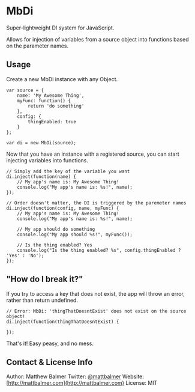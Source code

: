 # MbDi

Super-lightweight DI system for JavaScript.

Allows for injection of variables from a source object into functions based on the parameter names.

## Usage

Create a new MbDi instance with any Object.

    var source = {
        name: 'My Awesome Thing',
        myFunc: function() {
            return 'do something'
        },
        config: {
            thingEnabled: true
        }
    };

    var di = new MbDi(source);

Now that you have an instance with a registered source, you can start injecting variables into functions.

    // Simply add the key of the variable you want
    di.inject(function(name) {
        // My app's name is: My Awesome Thing!
        console.log("My app's name is: %s!", name);
    });

    // Order doesn't matter, the DI is triggered by the paremeter names
    di.inject(function(config, name, myFunc) {
        // My app's name is: My Awesome Thing!
        console.log("My app's name is: %s!", name);

        // My app should do something
        console.log("My app should %s!", myFunc());

        // Is the thing enabled? Yes
        console.log("Is the thing enabled? %s", config.thingEnabled ? 'Yes' : 'No');
    });

## "How do I break it?"

If you try to access a key that does not exist, the app will throw an error, rather than return undefined.

    // Error: MbDi: 'thingThatDoesntExist' does not exist on the source object!
    di.inject(function(thingThatDoesntExist) {

    });

That's it! Easy peasy, and no mess.

## Contact & License Info

Author: Matthew Balmer
Twitter: [@mattbalmer](http://twitter.com/mattbalmer)
Website: [http://mattbalmer.com](http://mattbalmer.com)
License: MIT
